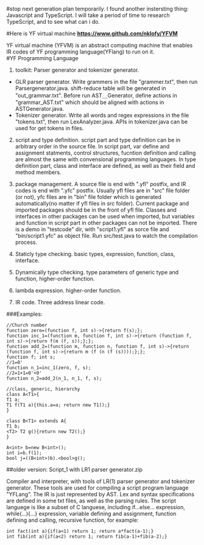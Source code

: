 #stop next generation plan temporarily.
I found another instersting thing: Javascript and TypeScript.
I will take a period of time to research TypeScript, and to see what can i do.

#Here is YF virtual machine
<strong>https://www.github.com/nklofy/YFVM</strong>

YF virtual machine (YFVM) is an abstract computing machine that enables IR codes of YF programming language(YFlang) to run on it.
<br/>
#YF Programming Language 


1. toolkit: Parser generator and tokenizer generator.
  - GLR parser generator. Write grammers in the file "grammer.txt", then run Parsergenerator.java. shift-reduce table will be generated in "out_grammar.txt". Before run AST＿Generator, define actions in "grammar_AST.txt" which should be aligned with actions in ASTGenerator.java.
  - Tokenizer generator. Write all words and regex expressions in the file "tokens.txt", then run LexAnalyzer.java. APIs in tokenizer.java can be used for get tokens in files.


2. script and type definition. script part and type definition can be in arbitrary order in the source file. In script part, var define and assignment statments, control structures, fucntion definition and calling are almost the same with convensional programming languages. In type definition part, class and interface are defined, as well as their field and method members.   


3. package management. A source file is end with ".yfl" postfix, and IR codes is end with ".yfc" postfix. Usually yfl files are in "src" file folder (or not), yfc files are in "bin" file folder which is generated automatically(no matter if yfl files in src folder). Current package and imported packages should be in the front of yfl file. Classes and interfaces in other packages can be used when imported, but variables and function in script part in other packages can not be imported. There is a demo in  "testcode" dir, with "script1.yfl" as sorce file and "bin/script1.yfc" as object file. Run src/test.java to watch the compilation process.


4. Staticly type checking. basic types, expression, function, class, interface.

5. Dynamically type checking. type parameters of generic type and function, higher-order function.

6. lambda expression. higher-order function. 

7. IR code. Three address linear code. 

###Examples:
```
//Church number
function zero=(function f, int s)->{return f(s);};
function inc_1=(function m, function f, int s)->{return (function f, int s)->{return f(m (f, s));};};
function add_2=(function m, function n, function f, int s)->{return (function f, int s)->{return m (f (n (f (s))));};};
function f; int s;
//1=0'
function n_1=inc_1(zero, f, s);
//2=1+1=0'+0'
function n_2=add_2(n_1, n_1, f, s);

//class, generic, hierarchy
class A<T1>{
T1 a;
T1 f(T1 a){this.a=a; return new T1();}
}

class B<T1> extends A{
T1 b;
<T2> T2 g(){return new T2();}
}

A<int> b=new B<int>();
int i=b.f(1);
bool j=((B<int>)b).<bool>g();

```

##older version: 
  Script_1 with LR1 parser generator.zip

  

 Compiler and interpreter, with tools of LR(1) parser generator and tokenizer generator. These tools are used for compiling a script program language "YFLang". The IR is just represented by AST. Lex and syntax specifications are defined in some txt files, as well as the parsing rules. The script languege is like a subset of C languese, including if...else... expression, while(...){...} expression, variable defining and assignment, function defining and calling, recursive function, for example: 
```
int fact(int a){if(a<1) return 1; return a*fact(a-1);}
int fib(int a){if(a<2) return 1; return fib(a-1)+fib(a-2);}
